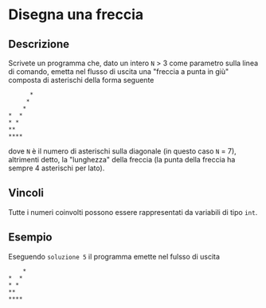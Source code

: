 Disegna una freccia
===================

Descrizione
-----------

Scrivete un programma che, dato un intero `N` > 3 come parametro sulla linea di
comando, emetta nel flusso di uscita una "freccia a punta in giù" composta di
asterischi della forma seguente

          *
         *
        *
    *  *
    * *
    **
    ****

dove `N` è il numero di asterischi sulla diagonale (in questo caso `N` = 7),
altrimenti detto, la "lunghezza" della freccia (la punta della freccia ha sempre
4 asterischi per lato).


Vincoli
-------

Tutte i numeri coinvolti possono essere rappresentati da variabili di tipo
`int`.


Esempio
-------

Eseguendo `soluzione 5` il programma emette nel fulsso di uscita

        *
    *  *
    * *
    **
    ****
